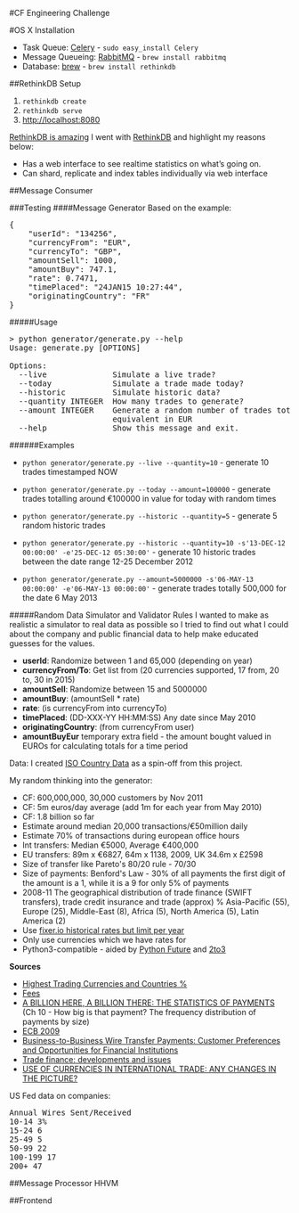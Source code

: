 #CF Engineering Challenge

#OS X Installation
- Task Queue: [Celery](http://www.celeryproject.org/) - `sudo easy_install Celery`
- Message Queueing: [RabbitMQ](https://www.rabbitmq.com/) - `brew install rabbitmq`
- Database: [brew](http://brew.sh/) - `brew install rethinkdb`

##RethinkDB Setup
1. `rethinkdb create`
2. `rethinkdb serve`
3. [http://localhost:8080](http://localhost:8080)

[RethinkDB is amazing](http://rob.conery.io/2015/04/17/rethinkdb-2-0-is-amazing/) I went with [RethinkDB](http://www.rethinkdb.com/) and highlight my reasons below:

* Has a web interface to see realtime statistics on what’s going on. 
* Can shard, replicate and index tables individually via web interface


##Message Consumer

###Testing
####Message Generator
Based on the example:
<pre>
{
    "userId": "134256",
    "currencyFrom": "EUR",
    "currencyTo": "GBP",
    "amountSell": 1000,
    "amountBuy": 747.1,
    "rate": 0.7471,
    "timePlaced": "24­JAN­15 10:27:44",
    "originatingCountry": "FR"
}
</pre>

#####Usage
<pre>
> python generator/generate.py --help
Usage: generate.py [OPTIONS]

Options:
  --live              Simulate a live trade?
  --today             Simulate a trade made today?
  --historic          Simulate historic data?
  --quantity INTEGER  How many trades to generate?
  --amount INTEGER    Generate a random number of trades totalling this amount
                      equivalent in EUR
  --help              Show this message and exit.
</pre>
######Examples
- `python generator/generate.py --live --quantity=10` - generate 10 trades timestamped NOW
- `python generator/generate.py --today --amount=100000` - generate trades totalling around €100000 in value for today with random times
- `python generator/generate.py --historic --quantity=5` - generate 5 random historic trades

- `python generator/generate.py --historic --quantity=10 -s'13-DEC-12 00:00:00' -e'25-DEC-12 05:30:00'` - generate 10 historic trades between the date range 12-25 December 2012
 
- `python generator/generate.py --amount=5000000 -s'06-MAY-13 00:00:00' -e'06-MAY-13 00:00:00'` - generate trades totally 500,000 for the date 6 May 2013
  
#####Random Data Simulator and Validator Rules
I wanted to make as realistic a simulator to real data as possible so I tried to find out what I could about the company and public financial data to help make educated guesses for the values.

- **userId**: Randomize between 1 and 65,000 (depending on year)
- **currencyFrom/To**: Get list from (20 currencies supported, 17 from, 20 to, 30 in 2015)
- **amountSell**: Randomize between 15 and 5000000
- **amountBuy**: (amountSell * rate) 
- **rate**: (is currencyFrom into currencyTo)
- **timePlaced**: (DD-XXX-YY HH:MM:SS) Any date since May 2010
- **originatingCountry**: (from currencyFrom user)
- **amountBuyEur** temporary extra field - the amount bought valued in EUROs for calculating totals for a time period

Data: I created [ISO Country Data](https://github.com/vijinho/ISO-Country-Data) as a spin-off from this project.

My random thinking into the generator:

- CF: 600,000,000, 30,000 customers by Nov 2011
- CF: 5m euros/day average (add 1m for each year from May 2010)
- CF: 1.8 billion so far
- Estimate around median 20,000 transactions/€50million daily
- Estimate 70% of transactions during european office hours
- Int transfers: Median €5000, Average €400,000
- EU transfers: 89m x €6827, 64m x 1138, 2009, UK 34.6m x £2598
- Size of transfer like Pareto's 80/20 rule - 70/30
- Size of payments: Benford's Law - 30% of all payments the first digit of the amount is a 1, while it is a 9 for only 5% of payments
- 2008-11 The geographical distribution of trade finance (SWIFT transfers), trade credit insurance and trade  (approx) % Asia-Pacific (55), Europe (25), Middle-East (8), Africa (5), North America (5), Latin America (2)
 - Use [fixer.io historical rates but limit per year](http://fixer.io/) 
 - Only use currencies which we have rates for
 - Python3-compatible - aided by [Python Future](http://python-future.org/quickstart.html#installation) and [2to3](https://docs.python.org/2/library/2to3.html)

**Sources**

- [Highest Trading Currencies and Countries %](http://www.mapsofworld.com/world-top-ten/world-map-richest-countries-currency.html)
- [Fees](https://www.currencyfair.com/features/currency-exchange-fees/)
- [A BILLION HERE, A BILLION THERE:
THE STATISTICS OF PAYMENTS](http://swiftinstitute.org/wp-content/uploads/2012/10/The-Statistics-of-Payments_v15.pdf) (Ch 10 - How big is that payment? The frequency distribution of payments by size)
- [ECB 2009 ](https://www.ecb.europa.eu/pub/pdf/other/paymentsystem201009en.pdf)
- [Business-to-Business Wire Transfer Payments:
Customer Preferences and
Opportunities for Financial Institutions](https://www.frbservices.org/files/communications/pdf/research/wire_transfer_research_final.pdf)
- [Trade finance: developments and issues](http://www.bis.org/publ/cgfs50.pdf)
- [USE OF CURRENCIES IN INTERNATIONAL TRADE: ANY CHANGES IN THE
PICTURE?](https://www.wto.org/english/res_e/reser_e/ersd201210_e.pdf)
 
US Fed data on companies:
<pre>
Annual Wires Sent/Received
10-14 3%
15-24 6
25-49 5
50-99 22
100-199 17
200+ 47
</pre>

##Message Processor
HHVM


##Frontend
